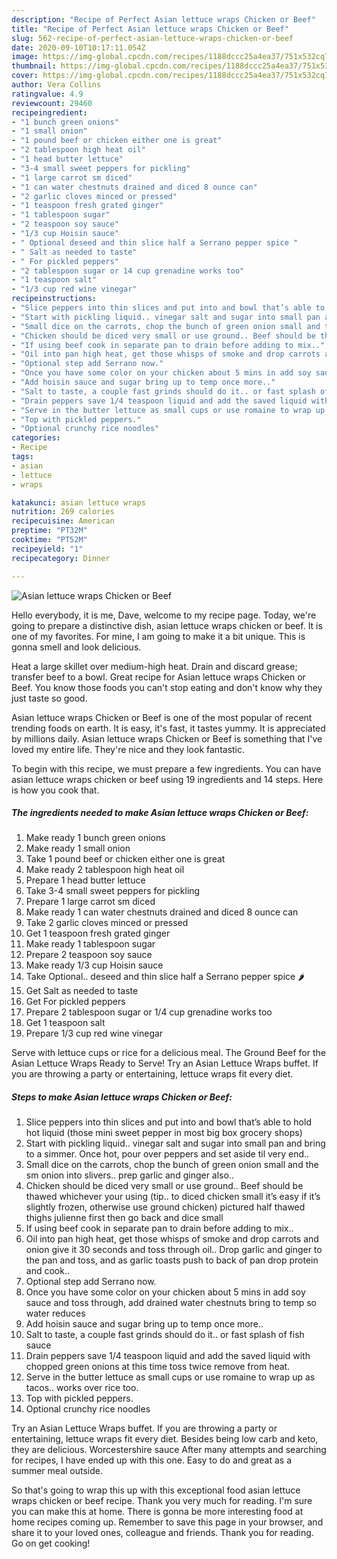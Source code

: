 ```yaml
---
description: "Recipe of Perfect Asian lettuce wraps Chicken or Beef"
title: "Recipe of Perfect Asian lettuce wraps Chicken or Beef"
slug: 562-recipe-of-perfect-asian-lettuce-wraps-chicken-or-beef
date: 2020-09-10T10:17:11.054Z
image: https://img-global.cpcdn.com/recipes/1188dccc25a4ea37/751x532cq70/asian-lettuce-wraps-chicken-or-beef-recipe-main-photo.jpg
thumbnail: https://img-global.cpcdn.com/recipes/1188dccc25a4ea37/751x532cq70/asian-lettuce-wraps-chicken-or-beef-recipe-main-photo.jpg
cover: https://img-global.cpcdn.com/recipes/1188dccc25a4ea37/751x532cq70/asian-lettuce-wraps-chicken-or-beef-recipe-main-photo.jpg
author: Vera Collins
ratingvalue: 4.9
reviewcount: 29460
recipeingredient:
- "1 bunch green onions"
- "1 small onion"
- "1 pound beef or chicken either one is great"
- "2 tablespoon high heat oil"
- "1 head butter lettuce"
- "3-4 small sweet peppers for pickling"
- "1 large carrot sm diced"
- "1 can water chestnuts drained and diced 8 ounce can"
- "2 garlic cloves minced or pressed"
- "1 teaspoon fresh grated ginger"
- "1 tablespoon sugar"
- "2 teaspoon soy sauce"
- "1/3 cup Hoisin sauce"
- " Optional deseed and thin slice half a Serrano pepper spice "
- " Salt as needed to taste"
- " For pickled peppers"
- "2 tablespoon sugar or 14 cup grenadine works too"
- "1 teaspoon salt"
- "1/3 cup red wine vinegar"
recipeinstructions:
- "Slice peppers into thin slices and put into and bowl that’s able to hold hot liquid (those mini sweet pepper in most big box grocery shops)"
- "Start with pickling liquid.. vinegar salt and sugar into small pan and bring to a simmer. Once hot, pour over peppers and set aside til very end.."
- "Small dice on the carrots, chop the bunch of green onion small and the sm onion into slivers.. prep garlic and ginger also.."
- "Chicken should be diced very small or use ground.. Beef should be thawed whichever your using (tip.. to diced chicken small it’s easy if it’s slightly frozen, otherwise use ground chicken) pictured half thawed thighs julienne first then go back and dice small"
- "If using beef cook in separate pan to drain before adding to mix.."
- "Oil into pan high heat, get those whisps of smoke and drop carrots and onion give it 30 seconds and toss through oil.. Drop garlic and ginger to the pan and toss, and as garlic toasts push to back of pan drop protein and cook.."
- "Optional step add Serrano now."
- "Once you have some color on your chicken about 5 mins in add soy sauce and toss through, add drained water chestnuts bring to temp so water reduces"
- "Add hoisin sauce and sugar bring up to temp once more.."
- "Salt to taste, a couple fast grinds should do it.. or fast splash of fish sauce"
- "Drain peppers save 1/4 teaspoon liquid and add the saved liquid with chopped green onions at this time toss twice remove from heat."
- "Serve in the butter lettuce as small cups or use romaine to wrap up as tacos.. works over rice too."
- "Top with pickled peppers."
- "Optional crunchy rice noodles"
categories:
- Recipe
tags:
- asian
- lettuce
- wraps

katakunci: asian lettuce wraps 
nutrition: 269 calories
recipecuisine: American
preptime: "PT32M"
cooktime: "PT52M"
recipeyield: "1"
recipecategory: Dinner

---
```



![Asian lettuce wraps Chicken or Beef](https://img-global.cpcdn.com/recipes/1188dccc25a4ea37/751x532cq70/asian-lettuce-wraps-chicken-or-beef-recipe-main-photo.jpg)

Hello everybody, it is me, Dave, welcome to my recipe page. Today, we're going to prepare a distinctive dish, asian lettuce wraps chicken or beef. It is one of my favorites. For mine, I am going to make it a bit unique. This is gonna smell and look delicious.

Heat a large skillet over medium-high heat. Drain and discard grease; transfer beef to a bowl. Great recipe for Asian lettuce wraps Chicken or Beef. You know those foods you can&#39;t stop eating and don&#39;t know why they just taste so good.

Asian lettuce wraps Chicken or Beef is one of the most popular of recent trending foods on earth. It is easy, it's fast, it tastes yummy. It is appreciated by millions daily. Asian lettuce wraps Chicken or Beef is something that I've loved my entire life. They're nice and they look fantastic.


To begin with this recipe, we must prepare a few ingredients. You can have asian lettuce wraps chicken or beef using 19 ingredients and 14 steps. Here is how you cook that.

<!--inarticleads1-->

##### The ingredients needed to make Asian lettuce wraps Chicken or Beef:

1. Make ready 1 bunch green onions
1. Make ready 1 small onion
1. Take 1 pound beef or chicken either one is great
1. Make ready 2 tablespoon high heat oil
1. Prepare 1 head butter lettuce
1. Take 3-4 small sweet peppers for pickling
1. Prepare 1 large carrot sm diced
1. Make ready 1 can water chestnuts drained and diced 8 ounce can
1. Take 2 garlic cloves minced or pressed
1. Get 1 teaspoon fresh grated ginger
1. Make ready 1 tablespoon sugar
1. Prepare 2 teaspoon soy sauce
1. Make ready 1/3 cup Hoisin sauce
1. Take  Optional.. deseed and thin slice half a Serrano pepper spice 🌶
1. Get  Salt as needed to taste
1. Get  For pickled peppers
1. Prepare 2 tablespoon sugar or 1/4 cup grenadine works too
1. Get 1 teaspoon salt
1. Prepare 1/3 cup red wine vinegar


Serve with lettuce cups or rice for a delicious meal. The Ground Beef for the Asian Lettuce Wraps Ready to Serve! Try an Asian Lettuce Wraps buffet. If you are throwing a party or entertaining, lettuce wraps fit every diet. 

<!--inarticleads2-->

##### Steps to make Asian lettuce wraps Chicken or Beef:

1. Slice peppers into thin slices and put into and bowl that’s able to hold hot liquid (those mini sweet pepper in most big box grocery shops)
1. Start with pickling liquid.. vinegar salt and sugar into small pan and bring to a simmer. Once hot, pour over peppers and set aside til very end..
1. Small dice on the carrots, chop the bunch of green onion small and the sm onion into slivers.. prep garlic and ginger also..
1. Chicken should be diced very small or use ground.. Beef should be thawed whichever your using (tip.. to diced chicken small it’s easy if it’s slightly frozen, otherwise use ground chicken) pictured half thawed thighs julienne first then go back and dice small
1. If using beef cook in separate pan to drain before adding to mix..
1. Oil into pan high heat, get those whisps of smoke and drop carrots and onion give it 30 seconds and toss through oil.. Drop garlic and ginger to the pan and toss, and as garlic toasts push to back of pan drop protein and cook..
1. Optional step add Serrano now.
1. Once you have some color on your chicken about 5 mins in add soy sauce and toss through, add drained water chestnuts bring to temp so water reduces
1. Add hoisin sauce and sugar bring up to temp once more..
1. Salt to taste, a couple fast grinds should do it.. or fast splash of fish sauce
1. Drain peppers save 1/4 teaspoon liquid and add the saved liquid with chopped green onions at this time toss twice remove from heat.
1. Serve in the butter lettuce as small cups or use romaine to wrap up as tacos.. works over rice too.
1. Top with pickled peppers.
1. Optional crunchy rice noodles


Try an Asian Lettuce Wraps buffet. If you are throwing a party or entertaining, lettuce wraps fit every diet. Besides being low carb and keto, they are delicious. Worcestershire sauce After many attempts and searching for recipes, I have ended up with this one. Easy to do and great as a summer meal outside. 

So that's going to wrap this up with this exceptional food asian lettuce wraps chicken or beef recipe. Thank you very much for reading. I'm sure you can make this at home. There is gonna be more interesting food at home recipes coming up. Remember to save this page in your browser, and share it to your loved ones, colleague and friends. Thank you for reading. Go on get cooking!
